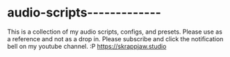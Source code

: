 # audio-scripts-------------
This is a collection of my audio scripts, configs, and presets. Please use as a reference and not as a drop in.
Please subscribe and click the notification bell on my youtube channel. :P https://skrappjaw.studio
